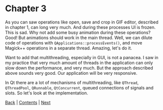 # Chapter 3

As you can saw operations like open, save and crop in GIF editor, described in
chapter 1, can long very much. And during these processes UI is frozen. This is sad.
Why not add some busy animation during these operations? Good! But animations should
work in the main thread. Well, we can dilute code of operations with `QApplications::processEvents()`,
and move Magick++ operations in a separate thread. Amazing, let's do it.

Want to add that multithreading, especially in GUI, is not a panacea. I saw in my
practice that very much amount of threads in the application can only slow down the
performance, and very much. But the approach described above sounds very good. Our
application will be very responsive.

In Qt there are a lot of mechanisms of multithreading, like `QThread`, `QThreadPool`,
`QRunnable`, `QtConcurrent`, queued connections of signals and slots. So let's look
at the implementation.

[Back](../chapter02/capture.md) | [Contents](../README.md) | [Next](impl.md)